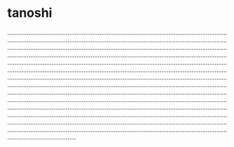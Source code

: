 # tanoshi

...............................................................................................................................................................................................................................................................................................................................................................................................................................................................................................................................................................................................................................................................................................................................................................................................................................................................................................................................................................................................................................................................................................................................................................................................................................................................................................................................................................................................................................................................................................................................................................................................................................................................................................................................................................................................................................................